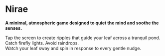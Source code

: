 # Nirae

**A minimal, atmospheric game designed to quiet the mind and soothe the senses.**

Tap the screen to create ripples that guide your leaf across a tranquil pond.  
Catch firefly lights. Avoid raindrops.  
Watch your leaf sway and spin in response to every gentle nudge.
